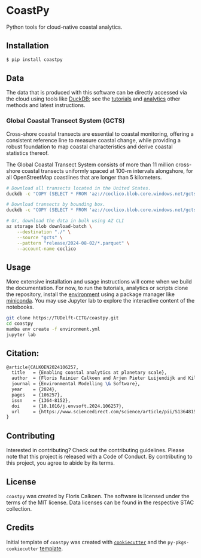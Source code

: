 # CoastPy

Python tools for cloud-native coastal analytics.

## Installation

```bash
$ pip install coastpy
```

## Data

The data that is produced with this software can be directly accessed via the cloud using
tools like
[DuckDB](https://duckdb.org/docs/installation/?version=stable&environment=cli&platform=macos&download_method=package_manager);
see the [tutorials](./tutorials/) and [analytics](./analytics/) other methods and latest instructions.

### Global Coastal Transect System (GCTS)

Cross-shore coastal transects are essential to coastal monitoring, offering a consistent
reference line to measure coastal change, while providing a robust foundation to map
coastal characteristics and derive coastal statistics thereof.

The Global Coastal Transect System consists of more than 11 million cross-shore coastal
transects uniformly spaced at 100-m intervals alongshore, for all OpenStreetMap
coastlines that are longer than 5 kilometers.


```bash
# Download all transects located in the United States.
duckdb -c "COPY (SELECT * FROM 'az://coclico.blob.core.windows.net/gcts/release/2024-08-02/*.parquet' AS gcts WHERE gcts.country = 'US') TO 'United_States.parquet' (FORMAT 'PARQUET')"
```

```bash
# Download transects by bounding box.
duckdb -c "COPY (SELECT * FROM 'az://coclico.blob.core.windows.net/gcts/release/2024-08-02/*.parquet' AS gcts WHERE bbox.xmin <= 14.58 AND bbox.ymin <= -22.77 AND bbox.xmax >= 14.27 AND bbox.ymax >= -23.57) TO area_of_interest.parquet (FORMAT 'PARQUET')"
```

```bash
# Or, download the data in bulk using AZ CLI
az storage blob download-batch \
    --destination "./" \
    --source "gcts" \
    --pattern "release/2024-08-02/*.parquet" \
    --account-name coclico
```

## Usage

More extensive installation and usage instructions will come when we build the
documentation. For now, to run the tutorials, analytics or scripts clone the repository,
install the [environment](environment.yaml) using a package manager like
[miniconda](https://github.com/conda-forge/miniforge?tab=readme-ov-file#download). You
may use Jupyter lab to explore the interactive content of the notebooks.

```bash
git clone https://TUDelft-CITG/coastpy.git
cd coastpy
mamba env create -f environment.yml
jupyter lab
```

## Citation:

```latex
@article{CALKOEN2024106257,
  title   = {Enabling coastal analytics at planetary scale},
  author  = {Floris Reinier Calkoen and Arjen Pieter Luijendijk and Kilian Vos and Etiënne Kras and Fedor Baart},
  journal = {Environmental Modelling \& Software},
  year    = {2024},
  pages   = {106257},
  issn    = {1364-8152},
  doi     = {10.1016/j.envsoft.2024.106257},
  url     = {https://www.sciencedirect.com/science/article/pii/S1364815224003189}
}
```

## Contributing

Interested in contributing? Check out the contributing guidelines. Please note that this project is released with a Code of Conduct. By contributing to this project, you agree to abide by its terms.

## License

`coastpy` was created by Floris Calkoen. The software is licensed under the terms of the
MIT license. Data licenses can be found in the respective STAC collection.

## Credits

Initial template of `coastpy` was created with [`cookiecutter`](https://cookiecutter.readthedocs.io/en/latest/) and the `py-pkgs-cookiecutter` [template](https://github.com/py-pkgs/py-pkgs-cookiecutter).

